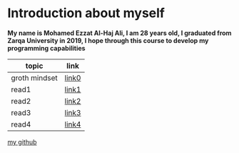 # Introduction about myself

**My name is Mohamed Ezzat Al-Haj Ali, I am 28 years old, I graduated from Zarqa University in 2019, I hope through this course to develop my programming capabilities**  

topic | link
----|-----
groth mindset | [link0](groth)
read1 |[link1](read01)
read2 |[link2](read02)
read3 |[link3](read03)
read4 |[link4](read04)


[my github](https://github.com/mohammadezzat93)
